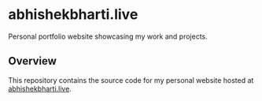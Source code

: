# abhishekbharti.live

Personal portfolio website showcasing my work and projects.

## Overview

This repository contains the source code for my personal website hosted at [abhishekbharti.live](https://abhishekbharti.live).

